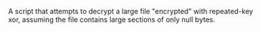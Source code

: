 A script that attempts to decrypt a large file "encrypted" with repeated-key xor, assuming the file contains large sections of only null bytes.
